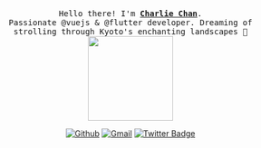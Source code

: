 <p align="center">
  <samp>
    Hello there! I'm <b><a rel="nofollow noopener noreferrer" target="_blank" href="https://github.com/xxlms">Charlie Chan</a></b>.
    <br>Passionate @vuejs & @flutter developer. Dreaming of strolling through Kyoto's enchanting landscapes 🏯<br>
  </samp>
  
  <img src="https://github.com/shinlms/shinlms/blob/main/33HU.gif" width="150"/>
</p>
<div align="center">
  
   [![Github](https://img.shields.io/badge/-Github-000?style=flat&logo=Github&logoColor=white)](https://github.com/shinlms)
   [![Gmail](https://img.shields.io/badge/-Gmail-c14438?style=flat&logo=Gmail&logoColor=white)](mailto:charliechen1024@gmail.com)
   [![Twitter Badge](https://img.shields.io/badge/-Twitter-1ca0f1?style=flat&labelColor=1ca0f1&logo=twitter&logoColor=white&link=https://twitter.com/_shinlms)](https://twitter.com/_shinlms)
  
</div>






